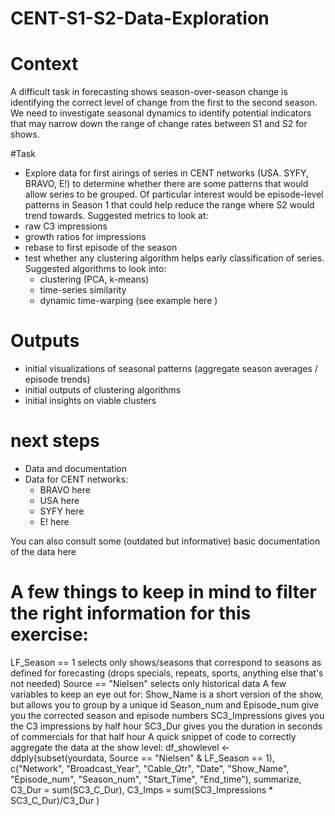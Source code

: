 # CENT-S1-S2-Data-Exploration

# Context

A difficult task in forecasting shows season-over-season change is identifying the correct level of change from the first to the second season. We need to investigate seasonal dynamics to identify potential indicators that may narrow down the range of change rates between S1 and S2 for shows.

#Task

* Explore data for first airings of series in CENT networks (USA. SYFY, BRAVO, E!) to determine whether there are some patterns that would allow series to be grouped. Of particular interest would be episode-level patterns in Season 1 that could help reduce the range where S2 would trend towards. Suggested metrics to look at:
* raw C3 impressions
* growth ratios for impressions
* rebase to first episode of the season
* test whether any clustering algorithm helps early classification of series. Suggested algorithms to look into:
  * clustering (PCA, k-means)
  * time-series similarity
  * dynamic time-warping (see example here )

# Outputs

* initial visualizations of seasonal patterns (aggregate season averages / episode trends)
* initial outputs of clustering algorithms
* initial insights on viable clusters

# next steps
* Data and documentation
* Data for CENT networks:
  * BRAVO here
  * USA here
  * SYFY here
  * E! here
  
You can also consult some (outdated but informative) basic documentation of the data here

# A few things to keep in mind to filter the right information for this exercise:

LF_Season == 1 selects only shows/seasons that correspond to seasons as defined for forecasting (drops specials, repeats, sports, anything else that's not needed)
Source == "Nielsen" selects only historical data
A few variables to keep an eye out for:
Show_Name is a short version of the show, but allows you to group by a unique id
Season_num and Episode_num give you the corrected season and episode numbers
SC3_Impressions gives you the C3 impressions by half hour
SC3_Dur gives you the duration in seconds of commercials for that half hour
A quick snippet of code to correctly aggregate the data at the show level:
df_showlevel <- ddply(subset(yourdata,  Source == "Nielsen" & LF_Season == 1), 
                     c("Network", "Broadcast_Year", "Cable_Qtr", "Date",
                        "Show_Name", "Episode_num", "Season_num", "Start_Time", "End_time"), 
                     summarize, 
                     C3_Dur = sum(SC3_C_Dur),
                     C3_Imps = sum(SC3_Impressions * SC3_C_Dur)/C3_Dur
)


